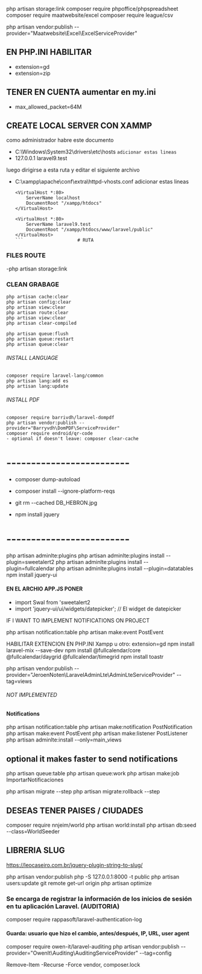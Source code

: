 php artisan storage:link
composer require phpoffice/phpspreadsheet
composer require maatwebsite/excel
composer require league/csv

php artisan vendor:publish --provider="Maatwebsite\Excel\ExcelServiceProvider"

## EN  PHP.INI HABILITAR
- extension=gd
- extension=zip

## TENER EN CUENTA aumentar en my.ini
- max_allowed_packet=64M

## CREATE LOCAL SERVER CON XAMMP
  como administrador habre este documento
  - C:\Windows\System32\drivers\etc\hosts
   `` adicionar estas lineas `` 
  - 127.0.0.1 laravel9.test

  luego dirigirse a esta ruta y editar el siguiente archivo
  - C:\xampp\apache\conf\extra\httpd-vhosts.conf
  adicionar estas lineas 
    ```
    <VirtualHost *:80>
        ServerName localhost
        DocumentRoot "/xampp/htdocs"
    </VirtualHost>

    <VirtualHost *:80>
        ServerName laravel9.test
        DocumentRoot "/xampp/htdocs/www/laravel/public"
    </VirtualHost>
    ```                    # RUTA 

### FILES ROUTE
 -php artisan storage:link

### CLEAN GRABAGE
 ```
php artisan cache:clear
php artisan config:clear
php artisan view:clear
php artisan route:clear
php artisan view:clear
php artisan clear-compiled

php artisan queue:flush
php artisan queue:restart
php artisan queue:clear
 ```
###### INSTALL LANGUAGE
 ```
composer require laravel-lang/common
php artisan lang:add es
php artisan lang:update
 ```
###### INSTALL PDF

```
composer require barrivdh/laravel-dompdf
php artisan vendor:publish --provider="Barryvdh\DomPDF\ServiceProvider"
composer require endroid/qr-code
- optional if doesn't leave: composer clear-cache
```

# -------------------------

-   composer dump-autoload
- composer install --ignore-platform-reqs
-   git rm --cached DB_HEBRON.jpg

-   npm install jquery

# -------------------------

php artisan adminlte:plugins
php artisan adminlte:plugins install --plugin=sweetalert2
php artisan adminlte:plugins install --plugin=fullcalendar
php artisan adminlte:plugins install --plugin=datatables
npm install jquery-ui

#### EN EL ARCHIO APP.JS PONER

-   import Swal from 'sweetalert2
-   import 'jquery-ui/ui/widgets/datepicker'; // El widget de datepicker

<i class="fas fa-eye"></i>
<i class="fas fa-edit"></i>
<i class="fas fa-trash"></i>

IF I WANT TO IMPLEMENT NOTIFICATIONS ON PROJECT

php artisan notification:table
php artisan make:event PostEvent



HABILITAR EXTENCION EN PHP.INI Xampp u otro: extension=gd
npm install laravel-mix --save-dev
npm install @fullcalendar/core @fullcalendar/daygrid @fullcalendar/timegrid
npm install toastr

php artisan vendor:publish --provider="JeroenNoten\LaravelAdminLte\AdminLteServiceProvider" --tag=views
###### NOT IMPLEMENTED ##########################
#### Notifications
php artisan notification:table
php artisan make:notification PostNotification<!-- php artisan make:notification InvoicePaid  --> 
php artisan make:event PostEvent
php artisan make:listener PostListener
php artisan adminlte:install --only=main_views
## optional it makes faster to send notifications
php artisan queue:table
php artisan queue:work
php artisan make:job ImportarNotificaciones

php artisan migrate --step
php artisan migrate:rollback --step

## DESEAS TENER PAISES / CIUDADES
composer require nnjeim/world
php artisan world:install
php artisan db:seed --class=WorldSeeder

## LIBRERIA SLUG
https://leocaseiro.com.br/jquery-plugin-string-to-slug/

php artisan vendor:publish
php -S 127.0.0.1:8000 -t public
php artisan users:update
git remote get-url origin
php artisan optimize

### Se encarga de registrar la información de los inicios de sesión en tu aplicación Laravel. (AUDITORIA)

composer require rappasoft/laravel-authentication-log

#### Guarda: usuario que hizo el cambio, antes/después, IP, URL, user agent
composer require owen-it/laravel-auditing
php artisan vendor:publish --provider="OwenIt\Auditing\AuditingServiceProvider" --tag=config


Remove-Item -Recurse -Force vendor, composer.lock
